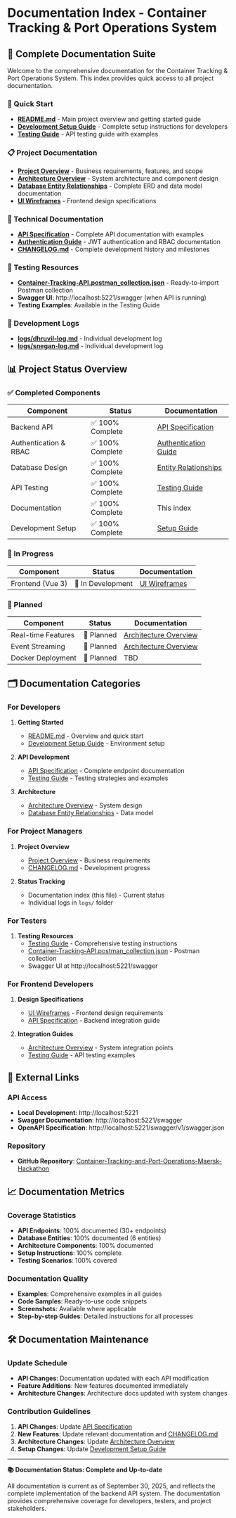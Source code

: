 # Documentation Index - Container Tracking & Port Operations System

## 📖 Complete Documentation Suite

Welcome to the comprehensive documentation for the Container Tracking & Port Operations System. This index provides quick access to all project documentation.

### 🚀 Quick Start
- **[README.md](../README.md)** - Main project overview and getting started guide
- **[Development Setup Guide](development-setup-guide.md)** - Complete setup instructions for developers
- **[Testing Guide](testing_guide.md)** - API testing guide with examples

### 📋 Project Documentation
- **[Project Overview](project-overview.md)** - Business requirements, features, and scope
- **[Architecture Overview](architecture-overview.md)** - System architecture and component design
- **[Database Entity Relationships](database-entity-relationships.md)** - Complete ERD and data model documentation
- **[UI Wireframes](ui-wireframes.md)** - Frontend design specifications

### 🔧 Technical Documentation
- **[API Specification](api-specification.md)** - Complete API documentation with examples
- **[Authentication Guide](authentication-guide.md)** - JWT authentication and RBAC documentation
- **[CHANGELOG.md](CHANGELOG.md)** - Complete development history and milestones

### 🧪 Testing Resources
- **[Container-Tracking-API.postman_collection.json](../Container-Tracking-API.postman_collection.json)** - Ready-to-import Postman collection
- **Swagger UI**: http://localhost:5221/swagger (when API is running)
- **Testing Examples**: Available in the Testing Guide

### 📝 Development Logs
- **[logs/dhruvil-log.md](logs/dhruvil-log.md)** - Individual development log
- **[logs/snegan-log.md](logs/snegan-log.md)** - Individual development log

## 📊 Project Status Overview

### ✅ Completed Components
| Component | Status | Documentation |
|-----------|--------|---------------|
| Backend API | ✅ 100% Complete | [API Specification](api-specification.md) |
| Authentication & RBAC | ✅ 100% Complete | [Authentication Guide](authentication-guide.md) |
| Database Design | ✅ 100% Complete | [Entity Relationships](database-entity-relationships.md) |
| API Testing | ✅ 100% Complete | [Testing Guide](testing_guide.md) |
| Documentation | ✅ 100% Complete | This index |
| Development Setup | ✅ 100% Complete | [Setup Guide](development-setup-guide.md) |

### 🔄 In Progress
| Component | Status | Documentation |
|-----------|--------|---------------|
| Frontend (Vue 3) | 🔄 In Development | [UI Wireframes](ui-wireframes.md) |

### 🎯 Planned
| Component | Status | Documentation |
|-----------|--------|---------------|
| Real-time Features | 📅 Planned | [Architecture Overview](architecture-overview.md) |
| Event Streaming | 📅 Planned | [Architecture Overview](architecture-overview.md) |
| Docker Deployment | 📅 Planned | TBD |

## 🗂️ Documentation Categories

### For Developers
1. **Getting Started**
   - [README.md](../README.md) - Overview and quick start
   - [Development Setup Guide](development-setup-guide.md) - Environment setup

2. **API Development**
   - [API Specification](api-specification.md) - Complete endpoint documentation
   - [Testing Guide](testing_guide.md) - Testing strategies and examples

3. **Architecture**
   - [Architecture Overview](architecture-overview.md) - System design
   - [Database Entity Relationships](database-entity-relationships.md) - Data model

### For Project Managers
1. **Project Overview**
   - [Project Overview](project-overview.md) - Business requirements
   - [CHANGELOG.md](CHANGELOG.md) - Development progress

2. **Status Tracking**
   - Documentation index (this file) - Current status
   - Individual logs in `logs/` folder

### For Testers
1. **Testing Resources**
   - [Testing Guide](testing_guide.md) - Comprehensive testing instructions
   - [Container-Tracking-API.postman_collection.json](../Container-Tracking-API.postman_collection.json) - Postman collection
   - Swagger UI at http://localhost:5221/swagger

### For Frontend Developers
1. **Design Specifications**
   - [UI Wireframes](ui-wireframes.md) - Frontend design requirements
   - [API Specification](api-specification.md) - Backend integration guide

2. **Integration Guides**
   - [Architecture Overview](architecture-overview.md) - System integration points
   - [Testing Guide](testing_guide.md) - API testing examples

## 🔗 External Links

### API Access
- **Local Development**: http://localhost:5221
- **Swagger Documentation**: http://localhost:5221/swagger
- **OpenAPI Specification**: http://localhost:5221/swagger/v1/swagger.json

### Repository
- **GitHub Repository**: [Container-Tracking-and-Port-Operations-Maersk-Hackathon](https://github.com/kalviumcommunity/Container-Tracking-and-Port-Operations-Maersk-Hackathon)

## 📈 Documentation Metrics

### Coverage Statistics
- **API Endpoints**: 100% documented (30+ endpoints)
- **Database Entities**: 100% documented (6 entities)
- **Architecture Components**: 100% documented
- **Setup Instructions**: 100% complete
- **Testing Scenarios**: 100% covered

### Documentation Quality
- **Examples**: Comprehensive examples in all guides
- **Code Samples**: Ready-to-use code snippets
- **Screenshots**: Available where applicable
- **Step-by-step Guides**: Detailed instructions for all processes

## 🛠️ Documentation Maintenance

### Update Schedule
- **API Changes**: Documentation updated with each API modification
- **Feature Additions**: New features documented immediately
- **Architecture Changes**: Architecture docs updated with system changes

### Contribution Guidelines
1. **API Changes**: Update [API Specification](api-specification.md)
2. **New Features**: Update relevant documentation and [CHANGELOG.md](CHANGELOG.md)
3. **Architecture Changes**: Update [Architecture Overview](architecture-overview.md)
4. **Setup Changes**: Update [Development Setup Guide](development-setup-guide.md)

---

**📚 Documentation Status: Complete and Up-to-date**

All documentation is current as of September 30, 2025, and reflects the complete implementation of the backend API system. The documentation provides comprehensive coverage for developers, testers, and project stakeholders.